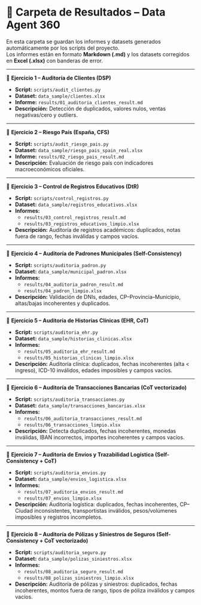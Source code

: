 # 📂 Carpeta de Resultados – Data Agent 360

En esta carpeta se guardan los informes y datasets generados automáticamente por los scripts del proyecto.  
Los informes están en formato **Markdown (.md)** y los datasets corregidos en **Excel (.xlsx)** con banderas de error.

---

🔹 **Ejercicio 1 – Auditoría de Clientes (DSP)**  
- **Script:** `scripts/audit_clientes.py`  
- **Dataset:** `data_sample/clientes.xlsx`  
- **Informe:** `results/01_auditoria_clientes_result.md`  
- **Descripción:** Detección de duplicados, valores nulos, ventas negativas/cero y outliers.  

---

🔹 **Ejercicio 2 – Riesgo País (España, CFS)**  
- **Script:** `scripts/audit_riesgo_pais.py`  
- **Dataset:** `data_sample/riesgo_pais_spain_real.xlsx`  
- **Informe:** `results/02_riesgo_pais_result.md`  
- **Descripción:** Evaluación de riesgo país con indicadores macroeconómicos oficiales.  

---

🔹 **Ejercicio 3 – Control de Registros Educativos (DtR)**  
- **Script:** `scripts/control_registros.py`  
- **Dataset:** `data_sample/registros_educativos.xlsx`  
- **Informes:**  
  - `results/03_control_registros_result.md`  
  - `results/03_registros_educativos_limpio.xlsx`  
- **Descripción:** Auditoría de registros académicos: duplicados, notas fuera de rango, fechas inválidas y campos vacíos.  

---

🔹 **Ejercicio 4 – Auditoría de Padrones Municipales (Self-Consistency)**  
- **Script:** `scripts/auditoria_padron.py`  
- **Dataset:** `data_sample/municipal_padron.xlsx`  
- **Informes:**  
  - `results/04_auditoria_padron_result.md`  
  - `results/04_padron_limpio.xlsx`  
- **Descripción:** Validación de DNIs, edades, CP–Provincia–Municipio, altas/bajas incoherentes y duplicados.  

---

🔹 **Ejercicio 5 – Auditoría de Historias Clínicas (EHR, CoT)**  
- **Script:** `scripts/auditoria_ehr.py`  
- **Dataset:** `data_sample/historias_clinicas.xlsx`  
- **Informes:**  
  - `results/05_auditoria_ehr_result.md`  
  - `results/05_historias_clinicas_limpio.xlsx`  
- **Descripción:** Auditoría clínica: duplicados, fechas incoherentes (alta < ingreso), ICD-10 inválidos, edades imposibles y campos vacíos.  

---

🔹 **Ejercicio 6 – Auditoría de Transacciones Bancarias (CoT vectorizado)**  
- **Script:** `scripts/auditoria_transacciones.py`  
- **Dataset:** `data_sample/transacciones_bancarias.xlsx`  
- **Informes:**  
  - `results/06_auditoria_transacciones_result.md`  
  - `results/06_transacciones_limpio.xlsx`  
- **Descripción:** Detecta duplicados, fechas incoherentes, monedas inválidas, IBAN incorrectos, importes incoherentes y campos vacíos.  

---

🔹 **Ejercicio 7 – Auditoría de Envíos y Trazabilidad Logística (Self-Consistency + CoT)**  
- **Script:** `scripts/auditoria_envios.py`  
- **Dataset:** `data_sample/envios_logistica.xlsx`  
- **Informes:**  
  - `results/07_auditoria_envios_result.md`  
  - `results/07_envios_limpio.xlsx`  
- **Descripción:** Auditoría logística: duplicados, fechas incoherentes, CP–Ciudad inconsistentes, transportistas inválidos, pesos/volúmenes imposibles y registros incompletos.  

---

🔹 **Ejercicio 8 – Auditoría de Pólizas y Siniestros de Seguros (Self-Consistency + CoT vectorizado)**  
- **Script:** `scripts/auditoria_seguro.py`  
- **Dataset:** `data_sample/polizas_siniestros.xlsx`  
- **Informes:**  
  - `results/08_auditoria_seguro_result.md`  
  - `results/08_polizas_siniestros_limpio.xlsx`  
- **Descripción:** Auditoría de pólizas y siniestros: duplicados, fechas incoherentes, montos fuera de rango, tipos de póliza inválidos y campos vacíos.  

